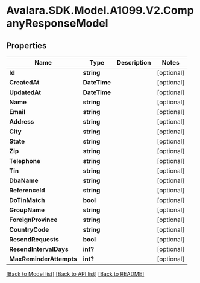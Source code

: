 # Avalara.SDK.Model.A1099.V2.CompanyResponseModel

## Properties

Name | Type | Description | Notes
------------ | ------------- | ------------- | -------------
**Id** | **string** |  | [optional] 
**CreatedAt** | **DateTime** |  | [optional] 
**UpdatedAt** | **DateTime** |  | [optional] 
**Name** | **string** |  | [optional] 
**Email** | **string** |  | [optional] 
**Address** | **string** |  | [optional] 
**City** | **string** |  | [optional] 
**State** | **string** |  | [optional] 
**Zip** | **string** |  | [optional] 
**Telephone** | **string** |  | [optional] 
**Tin** | **string** |  | [optional] 
**DbaName** | **string** |  | [optional] 
**ReferenceId** | **string** |  | [optional] 
**DoTinMatch** | **bool** |  | [optional] 
**GroupName** | **string** |  | [optional] 
**ForeignProvince** | **string** |  | [optional] 
**CountryCode** | **string** |  | [optional] 
**ResendRequests** | **bool** |  | [optional] 
**ResendIntervalDays** | **int?** |  | [optional] 
**MaxReminderAttempts** | **int?** |  | [optional] 

[[Back to Model list]](../../../README.md#documentation-for-models) [[Back to API list]](../../../README.md#documentation-for-api-endpoints) [[Back to README]](../../../README.md)


